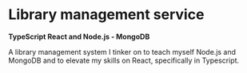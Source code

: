 # Library management service

**TypeScript React and Node.js - MongoDB**

A library management system I tinker on to teach myself Node.js and MongoDB and to elevate my skills on React, specifically in Typescript.
